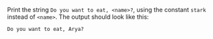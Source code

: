 
Print the string `Do you want to eat, <name>?`, using the constant `stark` instead of `<name>`. The output should look like this:

```text
Do you want to eat, Arya?
```

